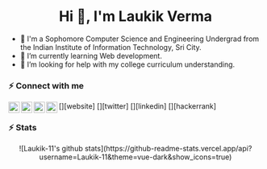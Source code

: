 <h1 align="center">Hi 👋, I'm Laukik Verma</h1>

- 🔭 I'm a Sophomore Computer Science and Engineering Undergrad from the Indian Institute of Information Technology, Sri City.
- 🌱 I’m currently learning Web development.
- 🤔 I’m looking for help with my college curriculum understanding.

### ⚡ Connect with me
[<img align="left" alt="website" width="22px" src="https://laukik-11.github.io/" />][website]
[<img align="left" alt="Laukik | Twitter" width="22px" src="https://twitter.com/LaukikVerma" />][twitter]
[<img align="left" alt="Laukik | LinkedIn" width="22px" src="https://www.linkedin.com/in/laukik-verma-4993a8195/" />][linkedin]
[<img align="left" alt="Laukik | Hackerrank" width="22px" src="https://www.hackerrank.com/laukikverma03" />][hackerrank]
<br>
### ⚡ Stats
<p align="center">
![Laukik-11's github stats](https://github-readme-stats.vercel.app/api?username=Laukik-11&theme=vue-dark&show_icons=true)
</p>
